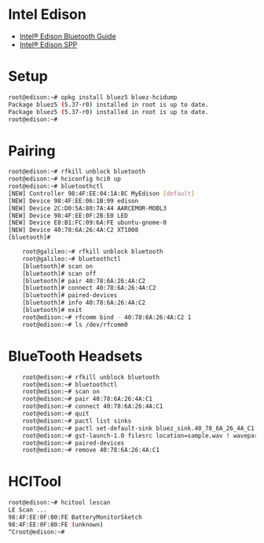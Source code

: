 # Intel Edison

- [Intel® Edison Bluetooth Guide](http://www.intel.com/support/edison/sb/CS-035381.htm)
- [Intel® Edison SPP](https://software.intel.com/en-us/articles/connecting-the-intel-edison-board-to-your-android-phone-with-serial-port-profile-spp)

# Setup

```sh
root@edison:~# opkg install bluez5 bluez-hcidump
Package bluez5 (5.37-r0) installed in root is up to date.
Package bluez5 (5.37-r0) installed in root is up to date.
root@edison:~# 
```

# Pairing

```sh
root@edison:~# rfkill unblock bluetooth
root@edison:~# hciconfig hci0 up
root@edison:~# bluetoothctl
[NEW] Controller 98:4F:EE:04:1A:8C MyEdison [default]
[NEW] Device 98:4F:EE:06:1B:99 edison
[NEW] Device 2C:D0:5A:80:7A:44 AARCEMOR-MOBL3
[NEW] Device 98:4F:EE:0F:2B:E0 LED
[NEW] Device E8:B1:FC:09:6A:FE ubuntu-gnome-0
[NEW] Device 40:78:6A:26:4A:C2 XT1008
[bluetooth]# 
````

```sh
    root@galileo:~# rfkill unblock bluetooth
    root@galileo:~# bluetoothctl
    [bluetooth]# scan on
    [bluetooth]# scan off
    [bluetooth]# pair 40:78:6A:26:4A:C2
    [bluetooth]# connect 40:78:6A:26:4A:C2
    [bluetooth]# paired-devices
    [bluetooth]# info 40:78:6A:26:4A:C2
    [bluetooth]# exit
    root@edison:~# rfcomm bind - 40:78:6A:26:4A:C2 1
    root@edison:~# ls /dev/rfcomm0
```

# BlueTooth Headsets

```sh
    root@edison:~# rfkill unblock bluetooth
    root@edison:~# bluetoothctl
    root@edison:~# scan on
    root@edison:~# pair 40:78:6A:26:4A:C1
    root@edison:~# connect 40:78:6A:26:4A:C1
    root@edison:~# quit
    root@edison:~# pactl list sinks
    root@edison:~# pactl set-default-sink bluez_sink.40_78_6A_26_4A_C1
    root@edison:~# gst-launch-1.0 filesrc location=sample.wav ! waveparse ! pulsesink
    root@edison:~# paired-devices
    root@edison:~# remove 40:78:6A:26:4A:C1
```

# HCITool

```sh
root@edison:~# hcitool lescan
LE Scan ...
98:4F:EE:0F:80:FE BatteryMonitorSketch
98:4F:EE:0F:80:FE (unknown)
^Croot@edison:~# 
```